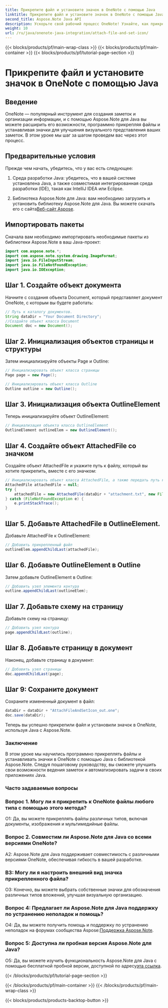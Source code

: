```yaml
---
title: Прикрепите файл и установите значок в OneNote с помощью Java
linktitle: Прикрепите файл и установите значок в OneNote с помощью Java
second_title: Aspose.Note Java API
description: Ускорьте свой рабочий процесс OneNote! Узнайте, как прикреплять файлы и программно настраивать значки на Java с помощью Aspose.Note. Простые шаги и код включены! #OneNote #Java #Aspose
weight: 10
url: /ru/java/onenote-java-integration/attach-file-and-set-icon/
---
```


{{< blocks/products/pf/main-wrap-class >}}
{{< blocks/products/pf/main-container >}}
{{< blocks/products/pf/tutorial-page-section >}}

# Прикрепите файл и установите значок в OneNote с помощью Java

## Введение

OneNote — популярный инструмент для создания заметок и организации информации, и с помощью Aspose.Note для Java вы можете расширить его возможности, программно прикрепляя файлы и устанавливая значки для улучшения визуального представления ваших заметок. В этом уроке мы шаг за шагом проведем вас через этот процесс.

## Предварительные условия

Прежде чем начать, убедитесь, что у вас есть следующее:

1. Среда разработки Java: убедитесь, что в вашей системе установлена Java, а также совместимая интегрированная среда разработки (IDE), такая как IntelliJ IDEA или Eclipse.
   
2.  Библиотека Aspose.Note для Java: вам необходимо загрузить и установить библиотеку Aspose.Note для Java. Вы можете скачать его с сайта[Веб-сайт Aspose](https://releases.aspose.com/note/java/).

## Импортировать пакеты

Сначала вам необходимо импортировать необходимые пакеты из библиотеки Aspose.Note в ваш Java-проект:

```java
import com.aspose.note.*;
import com.aspose.note.system.drawing.ImageFormat;
import java.io.FileInputStream;
import java.io.FileNotFoundException;
import java.io.IOException;
```

## Шаг 1. Создайте объект документа

Начните с создания объекта Document, который представляет документ OneNote, с которым вы будете работать:

```java
// Путь к каталогу документов.
String dataDir = "Your Document Directory";
//Создайте объект класса Document
Document doc = new Document();
```

## Шаг 2. Инициализация объектов страницы и структуры

Затем инициализируйте объекты Page и Outline:

```java
// Инициализировать объект класса страницы
Page page = new Page();

// Инициализировать объект класса Outline
Outline outline = new Outline();
```

## Шаг 3. Инициализация объекта OutlineElement

Теперь инициализируйте объект OutlineElement:

```java
// Инициализация объекта класса OutlineElement
OutlineElement outlineElem = new OutlineElement();
```

## Шаг 4. Создайте объект AttachedFile со значком

Создайте объект AttachedFile и укажите путь к файлу, который вы хотите прикрепить, вместе с его значком:

```java
// Инициализировать объект класса AttachedFile, а также передать путь к его значку.
AttachedFile attachedFile = null;
try {
    attachedFile = new AttachedFile(dataDir + "attachment.txt", new FileInputStream(dataDir  + "icon.jpg"), ImageFormat.getJpeg());
} catch (FileNotFoundException e) {
    e.printStackTrace();
}
```

## Шаг 5. Добавьте AttachedFile в OutlineElement.

Добавьте AttachedFile к OutlineElement:

```java
// Добавить прикрепленный файл
outlineElem.appendChildLast(attachedFile);
```

## Шаг 6. Добавьте OutlineElement в Outline

Затем добавьте OutlineElement в Outline:

```java
// Добавить узел элемента контура
outline.appendChildLast(outlineElem);
```

## Шаг 7. Добавьте схему на страницу

Добавьте схему на страницу:

```java
// Добавить узел контура
page.appendChildLast(outline);
```

## Шаг 8. Добавьте страницу в документ

Наконец, добавьте страницу в документ:

```java
// Добавить узел страницы
doc.appendChildLast(page);
```

## Шаг 9: Сохраните документ

Сохраните измененный документ в файл:

```java
dataDir = dataDir + "AttachFileAndSetIcon_out.one";
doc.save(dataDir);
```

Теперь вы успешно прикрепили файл и установили значок в OneNote, используя Java с Aspose.Note.

### Заключение

В этом уроке мы научились программно прикреплять файлы и устанавливать значки в OneNote с помощью Java с библиотекой Aspose.Note. Следуя пошаговому руководству, вы сможете улучшить свои возможности ведения заметок и автоматизировать задачи в своих приложениях Java.

### Часто задаваемые вопросы

### Вопрос 1. Могу ли я прикрепить к OneNote файлы любого типа с помощью этого метода?

О1: Да, вы можете прикреплять файлы различных типов, включая документы, изображения и мультимедийные файлы.

### Вопрос 2. Совместим ли Aspose.Note для Java со всеми версиями OneNote?

A2: Aspose.Note для Java поддерживает совместимость с различными версиями OneNote, обеспечивая гибкость в вашей разработке.

### В3: Могу ли я настроить внешний вид значка прикрепленного файла?

О3: Конечно, вы можете выбрать собственные значки для обозначения различных типов вложений, улучшая визуальную организацию.

### Вопрос 4: Предлагает ли Aspose.Note для Java поддержку по устранению неполадок и помощь?

 О4: Да, вы можете получить помощь и поддержку по устранению неполадок на форумах сообщества Aspose:[Поддержка Aspose.Note](https://forum.aspose.com/c/note/28).

### Вопрос 5: Доступна ли пробная версия Aspose.Note для Java?

О5: Да, вы можете изучить функциональность Aspose.Note для Java с помощью бесплатной пробной версии, доступной по адресу[эта ссылка](https://releases.aspose.com/).

{{< /blocks/products/pf/tutorial-page-section >}}

{{< /blocks/products/pf/main-container >}}
{{< /blocks/products/pf/main-wrap-class >}}

{{< blocks/products/products-backtop-button >}}
